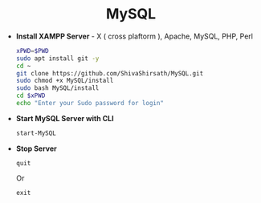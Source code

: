 <h1 align=center>MySQL</h1>

+ **Install XAMPP Server** - X ( cross plaftorm ), Apache, MySQL, PHP, Perl
  ```bash
  xPWD=$PWD
  sudo apt install git -y
  cd ~
  git clone https://github.com/ShivaShirsath/MySQL.git
  sudo chmod +x MySQL/install 
  sudo bash MySQL/install
  cd $xPWD
  echo "Enter your Sudo password for login"
  ```
+ **Start MySQL Server with CLI**
  ```bash
  start-MySQL
  ```
+ **Stop Server**
  ```mysql
  quit
  ```
  Or
  ```mysql
  exit
  ```

